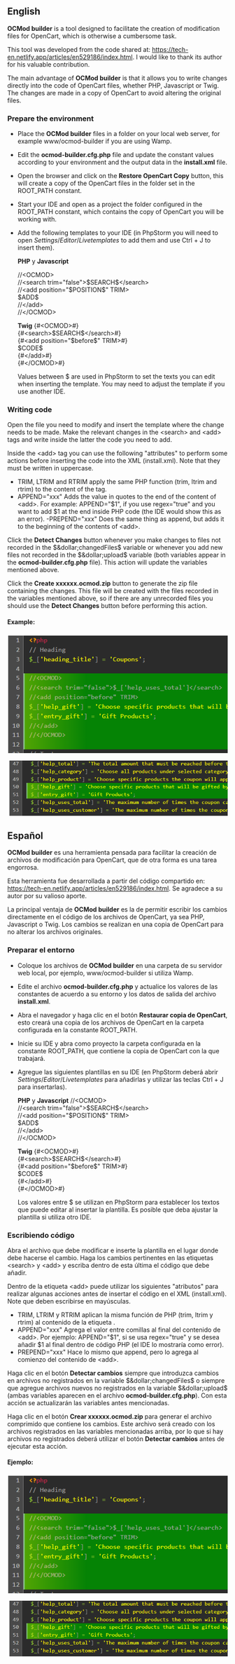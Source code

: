 ## English
**OCMod builder** is a tool designed to facilitate the creation of modification files for OpenCart, which is otherwise a cumbersome task.

This tool was developed from the code shared at: https://tech-en.netlify.app/articles/en529186/index.html. I would like to thank its author for his valuable contribution.

The main advantage of **OCMod builder** is that it allows you to write changes directly into the code of OpenCart files, whether PHP, Javascript or Twig. The changes are made in a copy of OpenCart to avoid altering the original files.

### Prepare the environment

- Place the **OCMod builder** files in a folder on your local web server, for example www/ocmod-builder if you are using Wamp.
- Edit the **ocmod-builder.cfg.php** file and update the constant values according to your environment and the output data in the **install.xml** file.
- Open the browser and click on the **Restore OpenCart Copy** button, this will create a copy of the OpenCart files in the folder set in the ROOT_PATH constant.
- Start your IDE and open as a project the folder configured in the ROOT_PATH constant, which contains the copy of OpenCart you will be working with.
- Add the following templates to your IDE (in PhpStorm you will need to open $Settings/Editor/Live templates$ to add them and use Ctrl + J to insert them).

  **PHP** y **Javascript**

  //&lt;OCMOD&gt;
  <br>
  //&lt;search trim="false"&gt;&dollar;SEARCH&dollar;&lt;/search&gt;
  <br>
  //&lt;add position="&dollar;POSITION&dollar;" TRIM&gt;
  <br>
  &dollar;ADD&dollar;  
  //&lt;/add&gt;
  <br>
  //&lt;/OCMOD&gt;

  **Twig**
  {#&lt;OCMOD&gt;#}<br>
  {#&lt;search>&dollar;SEARCH&dollar;&lt;/search&gt;#}<br>
  {#&lt;add position="&dollar;before&dollar;" TRIM&gt;#}<br>
  &dollar;CODE&dollar;<br>
  {#&lt;/add&gt;#}<br>
  {#&lt;/OCMOD&gt;#}

  Values between &dollar; are used in PhpStorm to set the texts you can edit when inserting the template. You may need to adjust the template if you use another IDE.

### Writing code

Open the file you need to modify and insert the template where the change needs to be made. Make the relevant changes in the &lt;search&gt; and &lt;add&gt; tags and write inside the latter the code you need to add.

Inside the &lt;add&gt; tag you can use the following "attributes" to perform some actions before inserting the code into the XML (install.xml). Note that they must be written in uppercase.

- TRIM, LTRIM and RTRIM apply the same PHP function (trim, ltrim and rtrim) to the content of the <add> tag.
- APPEND="xxx" Adds the value in quotes to the end of the content of &lt;add&gt;. For example: APPEND="$1", if you use regex="true" and you want to add &dollar;1 at the end inside PHP code (the IDE would show this as an error).
  -PREPEND="xxx" Does the same thing as append, but adds it to the beginning of the contents of &lt;add&gt;.

Click the **Detect Changes** button whenever you make changes to files not recorded in the $&dollar;changedFiles$ variable or whenever you add new files not recorded in the $&dollar;upload$ variable (both variables appear in the **ocmod-builder.cfg.php** file). This action will update the variables mentioned above.

Click the **Create xxxxxx.ocmod.zip** button to generate the zip file containing the changes. This file will be created with the files recorded in the variables mentioned above, so if there are any unrecorded files you should use the **Detect Changes** button before performing this action.


#### Example:

![Example 1](images/example1.png)

![Example 2](images/example2.png)

## Español
**OCMod builder** es una herramienta pensada para facilitar la creación de archivos de modificación para OpenCart, que de otra forma es una tarea engorrosa.

Esta herramienta fue desarrollada a partir del código compartido en: https://tech-en.netlify.app/articles/en529186/index.html. Se agradece a su autor por su valioso aporte.

La principal ventaja de **OCMod builder** es la de permitir escribir los cambios directamente en el código de los archivos de OpenCart, ya sea PHP, Javascript o Twig. Los cambios se realizan en una copia de OpenCart para no alterar los archivos originales.

### Preparar el entorno

- Coloque los archivos de **OCMod builder** en una carpeta de su servidor web local, por ejemplo, www/ocmod-builder si utiliza Wamp.
- Edite el archivo **ocmod-builder.cfg.php** y actualice los valores de las constantes de acuerdo a su entorno y los datos de salida del archivo **install.xml**.
- Abra el navegador y haga clic en el botón **Restaurar copia de OpenCart**, esto creará una copia de los archivos de OpenCart en la carpeta configurada en la constante ROOT_PATH.
- Inicie su IDE y abra como proyecto la carpeta configurada en la constante ROOT_PATH, que contiene la copia de OpenCart con la que trabajará.
- Agregue las siguientes plantillas en su IDE (en PhpStorm deberá abrir $Settings/Editor/Live templates$ para añadirlas y utilizar las teclas Ctrl + J para insertarlas).

  **PHP** y **Javascript**
  //&lt;OCMOD&gt;
  <br>
  //&lt;search trim="false"&gt;&dollar;SEARCH&dollar;&lt;/search&gt;
  <br>
  //&lt;add position="&dollar;POSITION&dollar;" TRIM&gt;
  <br>
  &dollar;ADD&dollar;  
  //&lt;/add&gt;
  <br>
  //&lt;/OCMOD&gt;

  **Twig**
  {#&lt;OCMOD&gt;#}<br>
  {#&lt;search>&dollar;SEARCH&dollar;&lt;/search&gt;#}<br>
  {#&lt;add position="&dollar;before&dollar;" TRIM&gt;#}<br>
  &dollar;CODE&dollar;<br>
  {#&lt;/add&gt;#}<br>
  {#&lt;/OCMOD&gt;#}

  Los valores entre &dollar; se utilizan en PhpStorm para establecer los textos que puede editar al insertar la plantilla. Es posible que deba ajustar la plantilla si utiliza otro IDE.

### Escribiendo código

Abra el archivo que debe modificar e inserte la plantilla en el lugar donde debe hacerse el cambio. Haga los cambios pertinentes en las etiquetas &lt;search&gt; y &lt;add&gt; y escriba dentro de esta última el código que debe añadir.

Dentro de la etiqueta &lt;add&gt; puede utilizar los siguientes "atributos" para realizar algunas acciones antes de insertar el código en el XML (install.xml). Note que deben escribirse en mayúsculas.

- TRIM, LTRIM y RTRIM aplican la misma función de PHP (trim, ltrim y rtrim) al contenido de la etiqueta <add>.
- APPEND="xxx" Agrega el valor entre comillas al final del contenido de &lt;add&gt;. Por ejemplo: APPEND="$1", si se usa regex="true" y se desea añadir &dollar;1 al final dentro de código PHP (el IDE lo mostraría como error).
- PREPEND="xxx" Hace lo mismo que append, pero lo agrega al comienzo del contenido de &lt;add&gt;.

Haga clic en el botón **Detectar cambios** siempre que introduzca cambios en archivos no registrados en la variable $&dollar;changedFiles$ o siempre que agregue archivos nuevos no registrados en la variable $&dollar;upload$ (ambas variables aparecen en el archivo **ocmod-builder.cfg.php**). Con esta acción se actualizarán las variables antes mencionadas.

Haga clic en el botón **Crear xxxxxx.ocmod.zip** para generar el archivo comprimido que contiene los cambios. Este archivo será creado con los archivos registrados en las variables mencionadas arriba, por lo que si hay archivos no registrados deberá utilizar el botón **Detectar cambios** antes de ejecutar esta acción.

#### Ejemplo:

![Example 1](images/example1.png)

![Example 2](images/example2.png)